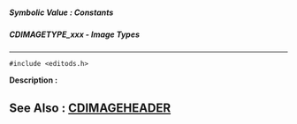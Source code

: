 ##### Symbolic Value : Constants
##### CDIMAGETYPE_xxx - Image Types
---
```
#include <editods.h>
```
**Description :**



**See Also :**
[CDIMAGEHEADER](/reference/Data/CDIMAGEHEADER)
---

